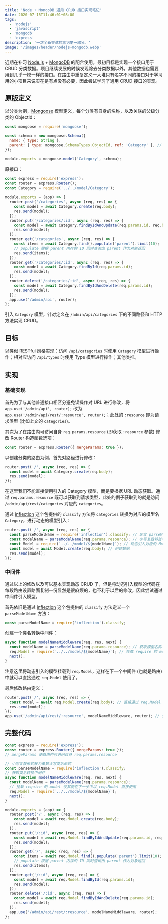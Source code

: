 ```yaml
---
title: 'Node + MongoDB 通用 CRUD 接口实现笔记'
date: 2020-07-15T11:46:01+08:00
tags:
  - 'nodejs'
  - 'javascript'
  - 'mongodb'
  - 'express'
description: '一次全新尝试的笔记第一部分。'
image: '/images/header/nodejs-mongodb.webp'
---
```


近期在补习 [Node.js](https://nodejs.org/) + [MongoDB](https://www.mongodb.com/) 的配合使用，最初目标是实现一个接口用于 CRUD 分类数据。项目继续发展的时候发现除去分类数据以外，其他数据也需要用到几乎一模一样的接口。在路由中重复定义一大堆只有名字不同的接口对于学习用的小项目来说实在是有点没有必要，因此尝试学习了通用 CRUD 接口的实现。

<!--more-->

## 原版定义

以分类为例，[Mongoose](https://mongoosejs.com/) 模型定义，每个分类有自身的名称，以及关联的父级分类的 ObjectId：

```js
const mongoose = require('mongoose');

const schema = new mongoose.Schema({
  name: { type: String },
  parent: { type: mongoose.SchemaTypes.ObjectId, ref: 'Category' }, // 类型为ID，关联这个模型本身
});

module.exports = mongoose.model('Category', schema);
```

原接口：

```js
const express = require('express');
const router = express.Router();
const Category = require('../../model/Category');

module.exports = (app) => {
  router.post('/categories', async (req, res) => {
    const model = await Category.create(req.body);
    res.send(model);
  });
  router.put('/categories/:id', async (req, res) => {
    const model = await Category.findByIdAndUpdate(req.params.id, req.body);
    res.send(model);
  });
  router.get('/categories', async (req, res) => {
    const items = await Category.find().populate('parent').limit(10);
    // populate 根据 parent 内存的 ID 同时查询出 parent 作为对象返回
    res.send(items);
  });
  router.get('/categories/:id', async (req, res) => {
    const model = await Category.findById(req.params.id);
    res.send(model);
  });
  router.delete('/categories/:id', async (req, res) => {
    const model = await Category.findByIdAndDelete(req.params.id);
    res.send(model);
  });
  app.use('/admin/api', router);
};
```

引入 `Category` 模型，针对定义在 `/admin/api/categories` 下的不同路径和 HTTP 方法实现 CRUD。

## 目标

以类似 RESTful 风格实现：访问 `/api/categories` 时使用 `Category` 模型进行操作；相对应访问 `/api/types` 时使用 Type 模型进行操作；其他类推。

## 实现

### 基础实现

首先为了与其他普通接口相区分避免误操作对 URL 进行修改，将 `app.use('/admin/api', router);` 改为 `app.use('/admin/api/rest/:resource', router);`；此处的 `:resource` 即为请求类型 (比如上文的 `categories`)。

其次为了在路由内可访问自身 `req.params.resource` (即获取 `:resource` 参数) 修改 Router 构造函数选项：

```js
const router = express.Router({ mergeParams: true });
```

以创建分类的路由为例，首先对路径进行修改：

```js
router.post('/', async (req, res) => {
  const model = await Category.create(req.body);
  res.send(model);
});
```

在这里我们不能直接使用引入的 Category 模型，而是要根据 URL 动态获取。通过 `req.params.resource` 既可以获取到请求类型，此处的例子获取到的就是访问 `/admin/api/rest/categories` 对应的 `categories`。

通过 [inflection](https://www.npmjs.com/package/inflection) 这个包提供的 `classify` 方法将 `categories` 转换为对应的模型名 `Category`，进行动态的模型引入：

```js
router.post('/', async (req, res) => {
  const parseModelName = require('inflection').classify; // 定义 parseModelName 方法
  const modelName = parseModelName(req.params.resource); // 小写复数转首字母大写单数类名
  const Model = require(`../../model/${modelName}`); // 动态引入对应的 Mongoose 模型
  const model = await Model.create(req.body); // 创建数据
  res.send(model);
});
```

### 中间件

通过以上的修改以及可以基本实现动态 CRUD 了，但是将动态引入模型的代码在每段路由设置路面复制一份显然是很麻烦的，也不利于以后的修改，因此尝试通过中间件引入模型。

首先依旧是通过 [inflection](https://www.npmjs.com/package/inflection) 这个包提供的 `classify` 方法定义一个 `parseModelName` 方法：

```js
const parseModelName = require('inflection').classify;
```

创建一个类名转换中间件：

```js
async function modelNameMiddleware(req, res, next) {
  const modelName = parseModelName(req.params.resource); // 获取模型名称
  req.Model = require(`../../model/${modelName}`); // 挂载 require 的 model 使其能在下一步中以 req.Model 直接使用
  next();
}
```

注意这里将动态引入的模型挂载到 `req.Model`，这样在下一个中间件 (也就是路由) 中就可以直接通过 `req.Model` 使用了。

最后修改路由定义：

```js
router.post('/', async (req, res) => {
  const model = await req.Model.create(req.body); // 直接通过 req.Model 使用模型
  res.send(model);
});
app.use('/admin/api/rest/:resource', modelNameMiddleware, router); // 使用定义的中间件
```

## 完整代码

```js
const express = require('express');
const router = express.Router({ mergeParams: true });
// mergeParams 使路由内可访问自身 req.params.resource

// 小写复数形式转为单数大写类名形式
const parseModelName = require('inflection').classify;
// 获取类名转换中间件
async function modelNameMiddleware(req, res, next) {
  const modelName = parseModelName(req.params.resource);
  // 挂载 require 的 model 使其能在下一步中以 req.Model 直接使用
  req.Model = require(`../../model/${modelName}`);
  next();
}

module.exports = (app) => {
  router.post('/', async (req, res) => {
    const model = await req.Model.create(req.body);
    res.send(model);
  });
  router.put('/:id', async (req, res) => {
    const model = await req.Model.findByIdAndUpdate(req.params.id, req.body);
    res.send(model);
  });
  router.get('/', async (req, res) => {
    const items = await req.Model.find().populate('parent').limit(10);
    // populate 根据 parent 内存的 ID 同时查询出 parent 作为对象返回
    res.send(items);
  });
  router.get('/:id', async (req, res) => {
    const model = await req.Model.findById(req.params.id);
    res.send(model);
  });
  router.delete('/:id', async (req, res) => {
    const model = await req.Model.findByIdAndDelete(req.params.id);
    res.send(model);
  });
  app.use('/admin/api/rest/:resource', modelNameMiddleware, router);
};
```
